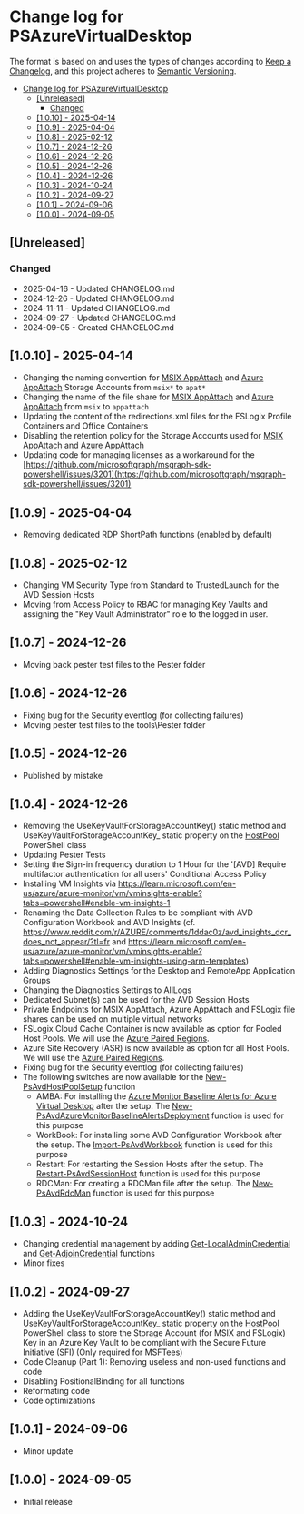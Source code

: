 # Change log for PSAzureVirtualDesktop

The format is based on and uses the types of changes according to [Keep a Changelog](https://keepachangelog.com/en/1.0.0/),
and this project adheres to [Semantic Versioning](https://semver.org/spec/v2.0.0.html).

- [Change log for PSAzureVirtualDesktop](#change-log-for-psazurevirtualdesktop)
  - [\[Unreleased\]](#unreleased)
    - [Changed](#changed)
  - [\[1.0.10\] - 2025-04-14](#1010---2025-04-14)
  - [\[1.0.9\] - 2025-04-04](#109---2025-04-04)
  - [\[1.0.8\] - 2025-02-12](#108---2025-02-12)
  - [\[1.0.7\] - 2024-12-26](#107---2024-12-26)
  - [\[1.0.6\] - 2024-12-26](#106---2024-12-26)
  - [\[1.0.5\] - 2024-12-26](#105---2024-12-26)
  - [\[1.0.4\] - 2024-12-26](#104---2024-12-26)
  - [\[1.0.3\] - 2024-10-24](#103---2024-10-24)
  - [\[1.0.2\] - 2024-09-27](#102---2024-09-27)
  - [\[1.0.1\] - 2024-09-06](#101---2024-09-06)
  - [\[1.0.0\] - 2024-09-05](#100---2024-09-05)

## [Unreleased]

### Changed

- 2025-04-16 - Updated CHANGELOG.md
- 2024-12-26 - Updated CHANGELOG.md
- 2024-11-11 - Updated CHANGELOG.md
- 2024-09-27 - Updated CHANGELOG.md
- 2024-09-05 - Created CHANGELOG.md

## [1.0.10] - 2025-04-14

- Changing the naming convention for [MSIX AppAttach](https://learn.microsoft.com/azure/virtual-desktop/app-attach-overview?pivots=msix-app-attach) and [Azure AppAttach](https://learn.microsoft.com/azure/virtual-desktop/app-attach-overview?pivots=app-attach) Storage Accounts from `msix*` to `apat*`
- Changing the name of the file share for [MSIX AppAttach](https://learn.microsoft.com/azure/virtual-desktop/app-attach-overview?pivots=msix-app-attach) and [Azure AppAttach](https://learn.microsoft.com/azure/virtual-desktop/app-attach-overview?pivots=app-attach) from `msix` to `appattach`
- Updating the content of the redirections.xml files for the FSLogix Profile Containers and Office Containers
- Disabling the retention policy for the Storage Accounts used for [MSIX AppAttach](https://learn.microsoft.com/azure/virtual-desktop/app-attach-overview?pivots=msix-app-attach) and [Azure AppAttach](https://learn.microsoft.com/azure/virtual-desktop/app-attach-overview?pivots=app-attach)
- Updating code for managing licenses as a workaround for the [https://github.com/microsoftgraph/msgraph-sdk-powershell/issues/3201](https://github.com/microsoftgraph/msgraph-sdk-powershell/issues/3201)

## [1.0.9] - 2025-04-04

- Removing dedicated RDP ShortPath functions (enabled by default)  

## [1.0.8] - 2025-02-12

- Changing VM Security Type from Standard to TrustedLaunch for the AVD Session Hosts
- Moving from Access Policy to RBAC for managing Key Vaults and assigning the "Key Vault Administrator" role to the logged in user.

## [1.0.7] - 2024-12-26

- Moving back pester test files to the Pester folder

## [1.0.6] - 2024-12-26

- Fixing bug for the Security eventlog (for collecting failures)
- Moving pester test files to the tools\Pester folder

## [1.0.5] - 2024-12-26

- Published by mistake

## [1.0.4] - 2024-12-26

- Removing the UseKeyVaultForStorageAccountKey() static method and UseKeyVaultForStorageAccountKey_ static property on the [HostPool](https://github.com/lavanack/PSAzureVirtualDesktop/wiki/HostPool-PowerShell-Classes#hostpool-powershell-class-base-class) PowerShell class
- Updating Pester Tests
- Setting the Sign-in frequency duration to 1 Hour for the '[AVD] Require multifactor authentication for all users' Conditional Access Policy
- Installing VM Insights via <https://learn.microsoft.com/en-us/azure/azure-monitor/vm/vminsights-enable?tabs=powershell#enable-vm-insights-1>
- Renaming the Data Collection Rules to be compliant with AVD Configuration Workbook and AVD Insights (cf. <https://www.reddit.com/r/AZURE/comments/1ddac0z/avd_insights_dcr_does_not_appear/?tl=fr> and <https://learn.microsoft.com/en-us/azure/azure-monitor/vm/vminsights-enable?tabs=powershell#enable-vm-insights-using-arm-templates>)
- Adding Diagnostics Settings for the Desktop and RemoteApp Application Groups
- Changing the Diagnostics Settings to AllLogs
- Dedicated Subnet(s) can be used for the AVD Session Hosts
- Private Endpoints for MSIX AppAttach, Azure AppAttach and FSLogix file shares can be used on multiple virtual networks
- FSLogix Cloud Cache Container is now available as option for Pooled Host Pools. We will use the [Azure Paired Regions](https://learn.microsoft.com/en-us/azure/reliability/cross-region-replication-azure#azure-paired-regions).
- Azure Site Recovery (ASR) is now available as option for all Host Pools. We will use the [Azure Paired Regions](https://learn.microsoft.com/en-us/azure/reliability/cross-region-replication-azure#azure-paired-regions).
- Fixing bug for the Security eventlog (for collecting failures)
- The following switches are now available for the [New-PsAvdHostPoolSetup](https://github.com/lavanack/PSAzureVirtualDesktop/wiki/New-PsAvdHostPoolSetup) function
  - AMBA: For installing the [Azure Monitor Baseline Alerts for Azure Virtual Desktop](https://azure.github.io/azure-monitor-baseline-alerts/patterns/specialized/avd/)  after the setup. The [New-PsAvdAzureMonitorBaselineAlertsDeployment](https://github.com/lavanack/PSAzureVirtualDesktop/wiki/New-PsAvdAzureMonitorBaselineAlertsDeployment) function is used for this purpose
  - WorkBook: For installing some AVD Configuration Workbook after the setup. The [Import-PsAvdWorkbook](https://github.com/lavanack/PSAzureVirtualDesktop/wiki/Import-PsAvdWorkbook) function is used for this purpose
  - Restart: For restarting the Session Hosts after the setup. The [Restart-PsAvdSessionHost](https://github.com/lavanack/PSAzureVirtualDesktop/wiki/Restart-PsAvdSessionHost) function is used for this purpose
  - RDCMan: For creating a RDCMan file after the setup. The [New-PsAvdRdcMan](https://github.com/lavanack/PSAzureVirtualDesktop/wiki/New-PsAvdRdcMan) function is used for this purpose

## [1.0.3] - 2024-10-24

- Changing credential management by adding [Get-LocalAdminCredential](https://github.com/lavanack/PSAzureVirtualDesktop/wiki/Get-LocalAdminCredential) and [Get-AdjoinCredential](https://github.com/lavanack/PSAzureVirtualDesktop/wiki/Get-AdjoinCredential) functions
- Minor fixes
  
## [1.0.2] - 2024-09-27

- Adding the UseKeyVaultForStorageAccountKey() static method and UseKeyVaultForStorageAccountKey_ static property on the [HostPool](https://github.com/lavanack/PSAzureVirtualDesktop/wiki/HostPool-PowerShell-Classes#hostpool-powershell-class-base-class) PowerShell class to store the Storage Account (for MSIX and FSLogix) Key in an Azure Key Vault to be compliant with the Secure Future Initiative (SFI) (Only required for MSFTees)
- Code Cleanup (Part 1): Removing useless and non-used functions and code
- Disabling PositionalBinding for all functions
- Reformating code
- Code optimizations

## [1.0.1] - 2024-09-06

- Minor update
  
## [1.0.0] - 2024-09-05

- Initial release
